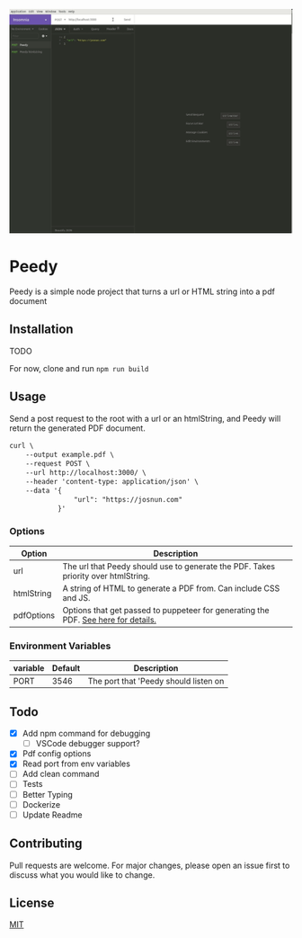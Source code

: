 ![Usage Example](https://raw.githubusercontent.com/josnun/peedy/master/data/screenshots/demo.gif)

# Peedy

Peedy is a simple node project that turns a url or HTML string into a pdf document

## Installation

TODO

For now, clone and run `npm run build`

## Usage

Send a post request to the root with a url or an htmlString, and Peedy will return the generated PDF document.

```
curl \
    --output example.pdf \
    --request POST \
    --url http://localhost:3000/ \
    --header 'content-type: application/json' \
    --data '{
                "url": "https://josnun.com"
            }'

```

### Options

| Option     | Description                                                                                                                                                         |
| ---------- | ------------------------------------------------------------------------------------------------------------------------------------------------------------------- |
| url        | The url that Peedy should use to generate the PDF. Takes priority over htmlString.                                                                                  |
| htmlString | A string of HTML to generate a PDF from. Can include CSS and JS.                                                                                                    |
| pdfOptions | Options that get passed to puppeteer for generating the PDF. [See here for details.](https://github.com/puppeteer/puppeteer/blob/v2.0.0/docs/api.md#pagepdfoptions) |

### Environment Variables

| variable | Default | Description                           |
| -------- | ------- | ------------------------------------- |
| PORT     | 3546    | The port that 'Peedy should listen on |

## Todo

- [x] Add npm command for debugging
  - [ ] VSCode debugger support?
- [x] Pdf config options
- [x] Read port from env variables
- [ ] Add clean command
- [ ] Tests
- [ ] Better Typing
- [ ] Dockerize
- [ ] Update Readme

## Contributing

Pull requests are welcome. For major changes, please open an issue first to discuss what you would like to change.

## License

[MIT](https://choosealicense.com/licenses/mit/)
